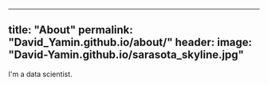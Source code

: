 ----
title: "About"
permalink: "David_Yamin.github.io/about/"
header:
  image: "David-Yamin.github.io/sarasota_skyline.jpg"
----

I'm a data scientist.

